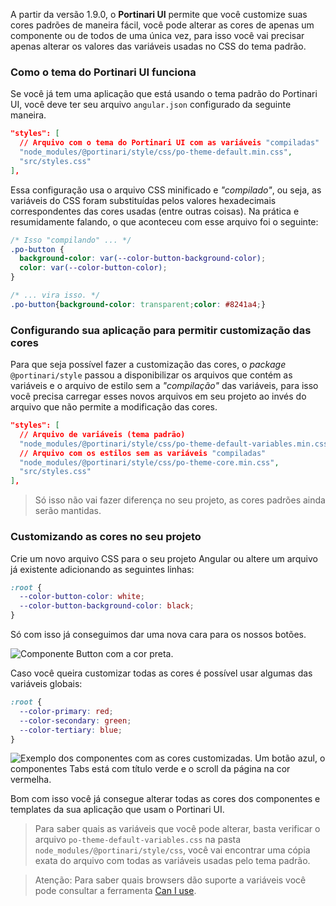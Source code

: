 [comment]: # (@label Customizando cores do tema padrão)
[comment]: # (@link guides/colors-customization)

A partir da versão 1.9.0, o **Portinari UI** permite que você customize suas cores padrões de maneira fácil, você pode alterar as cores de apenas um componente ou de todos de uma única vez, para isso você vai precisar apenas alterar 
os valores das variáveis usadas no CSS do tema padrão.

### Como o tema do Portinari UI funciona

Se você já tem uma aplicação que está usando o tema padrão do Portinari UI, você deve ter seu arquivo
`angular.json` configurado da seguinte maneira.

``` json
"styles": [
  // Arquivo com o tema do Portinari UI com as variáveis "compiladas"
  "node_modules/@portinari/style/css/po-theme-default.min.css", 
  "src/styles.css"
],
```

Essa configuração usa o arquivo CSS minificado e *"compilado"*, ou seja, as variáveis do CSS foram
substituídas pelos valores hexadecimais correspondentes das cores usadas (entre outras coisas). Na prática 
e resumidamente falando, o que aconteceu com esse arquivo foi o seguinte:

``` css
/* Isso "compilando" ... */
.po-button {
  background-color: var(--color-button-background-color);
  color: var(--color-button-color);
}

/* ... vira isso. */
.po-button{background-color: transparent;color: #8241a4;}
```

### Configurando sua aplicação para permitir customização das cores

Para que seja possível fazer a customização das cores, o *package* `@portinari/style` passou a disponibilizar
os arquivos que contém as variáveis e o arquivo de estilo sem a *"compilação"* das variáveis, para isso
você precisa carregar esses novos arquivos em seu projeto ao invés do arquivo que não permite a modificação
das cores.

``` json
"styles": [
  // Arquivo de variáveis (tema padrão)
  "node_modules/@portinari/style/css/po-theme-default-variables.min.css",
  // Arquivo com os estilos sem as variáveis "compiladas"
  "node_modules/@portinari/style/css/po-theme-core.min.css",
  "src/styles.css"
],
```

> Só isso não vai fazer diferença no seu projeto, as cores padrões ainda serão mantidas.

### Customizando as cores no seu projeto

Crie um novo arquivo CSS para o seu projeto Angular ou altere um arquivo já existente adicionando as seguintes
linhas:

``` css
:root {
  --color-button-color: white;
  --color-button-background-color: black;
}
```

Só com isso já conseguimos dar uma nova cara para os nossos botões.

![Componente Button com a cor preta.][button-black]

Caso você queira customizar todas as cores é possível usar algumas das variáveis globais:

``` css
:root {
  --color-primary: red;
  --color-secondary: green;
  --color-tertiary: blue;
}
```

![Exemplo dos componentes com as cores customizadas. Um botão azul, o componentes Tabs está com título
verde e o scroll da página na cor vermelha.][components-custom-colors]

Bom com isso você já consegue alterar todas as cores dos componentes e templates da sua aplicação que
usam o Portinari UI.

> Para saber quais as variáveis que você pode alterar, basta verificar o arquivo 
`po-theme-default-variables.css` na pasta `node_modules/@portinari/style/css`, você vai encontrar
uma cópia exata do arquivo com todas as variáveis usadas pelo tema padrão.

> Atenção: Para saber quais browsers dão suporte a variáveis você pode consultar a ferramenta 
[Can I use][can-i-use].

[button-black]: ./assets/graphics/theme/button-black.png
[components-custom-colors]: ./assets/graphics/theme/components-custom-colors.png
[can-i-use]: https://caniuse.com/#search=CSS%20Variables
